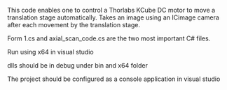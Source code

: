 This code enables one to control a Thorlabs KCube DC motor to move a translation stage automatically. Takes an image using an ICimage camera after each movement by the translation stage.


Form 1.cs and axial_scan_code.cs are the two most important C# files. 

Run using x64 in visual studio

dlls should be in debug under bin and x64 folder

The project should be configured as a console application in visual studio
